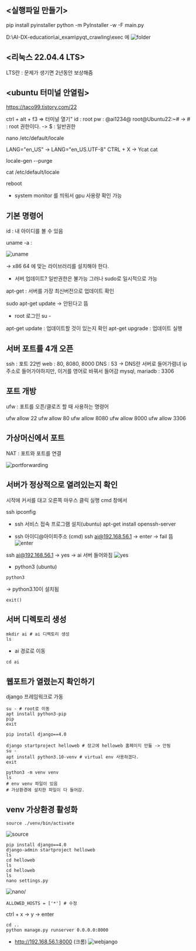 ## <실행파일 만들기>
pip install pyinstaller
python -m PyInstaller -w -F main.py

D:\AI-DX-education\ai_exam\pyqt_crawling\exec 에
![folder](D:\AI-DX-education\ai_exam\pyqt_crawling\img\2024-05-09\folder.png)


## <리눅스 22.04.4 LTS>
LTS란 : 문제가 생기면 2년동안 보상해줌


## <ubuntu 터미널 안열림>
https://taco99.tistory.com/22

ctrl + alt + f3 => 터미널 열기"
id : root
pw : @ai1234@
root@Ubuntu22:~#
-> # : root 권한이다.
-> $ : 일반권한

nano /etc/default/locale

LANG="en_US" -> LANG="en_US.UTF-8"
CTRL + X -> Ycat cat

locale-gen --purge

cat /etc/default/locale

reboot

* system monitor 를 띄워서 gpu 사용량 확인 가능

## 기본 명령어
id : 내 아이디를 볼 수 있음

uname -a : 

![uname](D:\AI-DX-education\ai_exam\pyqt_crawling\img\2024-05-09\uname.png)

-> x86 64 에 맞는 라이브러리를 설치해야 한다.

* 서버 업데이트?
일반권한은 불가능 그러나 sudo로 일시적으로 가능

apt-get : 서버를 가장 최신버전으로 업데이트 확인

sudo apt-get update
-> 안된다고 뜸

* root 로그인
su -

apt-get update : 업데이트할 것이 있는지 확인
apt-get upgrade : 업데이트 실행


## 서버 포트를 4개 오픈
ssh : 포트 22번
web : 80, 8080, 8000
DNS : 53
-> DNS란 서버로 들어가렴녀 ip주소로 들어가야하지만, 이거를 영어로 바꿔서 들어감
mysql, mariadb : 3306


## 포트 개방
ufw : 포트를 오픈/클로즈 할 때 사용하는 명령어

ufw allow 22
ufw allow 80
ufw allow 8080
ufw allow 8000
ufw allow 3306


## 가상머신에서 포트 
NAT : 포트와 포트를 연결

![portforwarding](D:\AI-DX-education\ai_exam\pyqt_crawling\img\2024-05-09\portforwarding.png)


## 서버가 정상적으로 열려있는지 확인
시작에 커서를 대고 오른쪽 마우스 클릭
실행
cmd 창에서 

ssh
ipconfig

* ssh 서비스 접속 프로그램 설치(ubuntu)
apt-get install openssh-server

* ssh 아이디@아이피주소 (cmd)
ssh ai@192.168.56.1
-> enter
-> fail 뜸
![enter](D:\AI-DX-education\ai_exam\pyqt_crawling\img\2024-05-09\enter.png)

ssh ai@192.168.56.1
-> yes
-> ai 서버 들어와짐
![yes](D:\AI-DX-education\ai_exam\pyqt_crawling\img\2024-05-09\yes.png)

* python3 (ubuntu)
```
python3
```
-> python3.10이 설치됨

```
exit()
```


## 서버 디렉토리 생성
```
mkdir ai # ai 디렉토리 생성
ls
```

* ai 경로로 이동
```
cd ai
```

## 웹포트가 열렸는지 확인하기
django 프레임워크로 가동

```
su - # root로 이동
apt install python3-pip
pip
exit
```

```
pip install django==4.0
```

```
django startproject helloweb # 장고에 helloweb 홈페이지 만듦 -> 안됨
su -
apt install python3.10-venv # virtual env 사용하겠다.
exit
```

```
python3 -m venv venv
ls 
# env venv 파일이 있음
# 가상환경에 설치한 파일이 다 들어감. 
```


## venv 가상환경 활성화
```
source ./venv/bin/activate
```
![source](D:\AI-DX-education\ai_exam\pyqt_crawling\img\2024-05-09\source.png)

```
pip install django==4.0
django-admin startproject helloweb
ls
cd helloweb
ls
cd helloweb
ls
nano settings.py
```
![nano](D:\AI-DX-education\ai_exam\pyqt_crawling\img\2024-05-09\nano.png)/

```
ALLOWED_HOSTS = ['*'] # 수정
```

ctrl + x -> y -> enter

```
cd ..
python manage.py runserver 0.0.0.0:8000
```

* http://192.168.56.1:8000 (크롬)
![webjango](D:\AI-DX-education\ai_exam\pyqt_crawling\img\2024-05-09\webjango.png)

